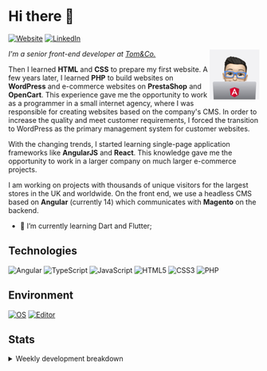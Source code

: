# Hi there 👋

[![Website](https://img.shields.io/badge/Website-rafalwolak.pl-informational?style=flat-square&color=black&logo=vercel&logoColor=white)](https://rafalwolak.pl)
[![LinkedIn](https://img.shields.io/badge/LinkedIn-rafalwolak-informational?style=flat-square&logo=linkedin&logoColor=white)](https://www.linkedin.com/in/rafalwolak/)

<picture>
  <source media="(prefers-color-scheme: dark)" srcset="assets/macbook-angular-mono-happy.png">
  <source media="(prefers-color-scheme: light)" srcset="assets/macbook-angular-happy.png">
  <img alt="Me" src="assets/macbook-angular-happy.png" width="100" align="right">
</picture>

*I'm a senior front-end developer at [Tom&Co.](https://www.tomandco.co.uk/)*

Then I learned **HTML** and **CSS** to prepare my first website. A few years later, I learned **PHP** to build websites on **WordPress** and e-commerce websites on **PrestaShop** and **OpenCart**. This experience gave me the opportunity to work as a programmer in a small internet agency, where I was responsible for creating websites based on the company's CMS. In order to increase the quality and meet customer requirements, I forced the transition to WordPress as the primary management system for customer websites.

With the changing trends, I started learning single-page application frameworks like **AngularJS** and **React**. This knowledge gave me the opportunity to work in a larger company on much larger e-commerce projects.

I am working on projects with thousands of unique visitors for the largest stores in the UK and worldwide. On the front end, we use a headless CMS based on **Angular** (currently 14) which communicates with **Magento** on the backend.

 - 🌱 I’m currently learning Dart and Flutter;

## Technologies
![Angular](https://img.shields.io/badge/angular-%23DD0031.svg?style=for-the-badge&logo=angular&logoColor=white) ![TypeScript](https://img.shields.io/badge/typescript-%23007ACC.svg?style=for-the-badge&logo=typescript&logoColor=white) ![JavaScript](https://img.shields.io/badge/javascript-%23323330.svg?style=for-the-badge&logo=javascript&logoColor=%23F7DF1E) ![HTML5](https://img.shields.io/badge/html5-%23E34F26.svg?style=for-the-badge&logo=html5&logoColor=white) ![CSS3](https://img.shields.io/badge/css3-%231572B6.svg?style=for-the-badge&logo=css3&logoColor=white) ![PHP](https://img.shields.io/badge/php-%23777BB4.svg?style=for-the-badge&logo=php&logoColor=white) 
## Environment
[![OS](https://img.shields.io/badge/OS-macOS-informational?style=flat-square&logo=apple&logoColor=white)](https://en.wikipedia.org/wiki/MacOS)
[![Editor](https://img.shields.io/badge/Editor-VSCode-blue?style=flat-square&logo=visual-studio-code&logoColor=white)](https://code.visualstudio.com/)

## Stats
<details>
<summary>Weekly development breakdown</summary>

<!--START_SECTION:waka-->

```txt
TypeScript   22 hrs 52 mins  █████████████▒░░░░░░░░░░░   52.95 %
Other        6 hrs 47 mins   ████░░░░░░░░░░░░░░░░░░░░░   15.73 %
SCSS         5 hrs 12 mins   ███░░░░░░░░░░░░░░░░░░░░░░   12.07 %
HTML         4 hrs 43 mins   ██▓░░░░░░░░░░░░░░░░░░░░░░   10.92 %
JSON         1 hr 27 mins    █░░░░░░░░░░░░░░░░░░░░░░░░   03.37 %
```

<!--END_SECTION:waka-->
</details>
